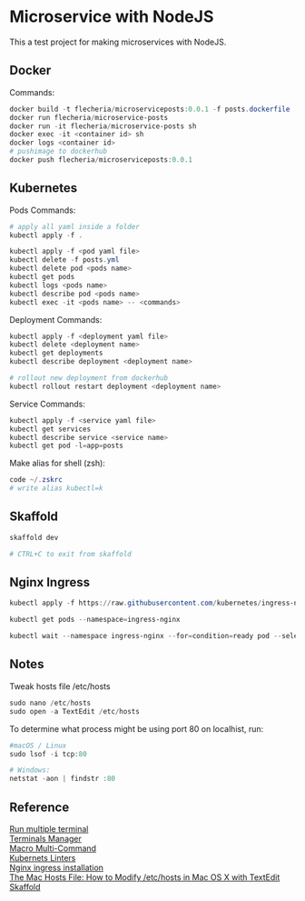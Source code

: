 # Microservice with NodeJS

This a test project for making microservices with NodeJS.

## Docker

Commands:

```powershell
docker build -t flecheria/microserviceposts:0.0.1 -f posts.dockerfile ./
docker run flecheria/microservice-posts
docker run -it flecheria/microservice-posts sh
docker exec -it <container id> sh
docker logs <container id>
# pushimage to dockerhub
docker push flecheria/microserviceposts:0.0.1
```

## Kubernetes

Pods Commands:

```powershell
# apply all yaml inside a folder
kubectl apply -f .

kubectl apply -f <pod yaml file>
kubectl delete -f posts.yml
kubectl delete pod <pods name>
kubectl get pods
kubectl logs <pods name>
kubectl describe pod <pods name>
kubectl exec -it <pods name> -- <commands>
```

Deployment Commands:

```powershell
kubectl apply -f <deployment yaml file>
kubectl delete <deployment name>
kubectl get deployments
kubectl describe deployment <deployment name>

# rollout new deployment from dockerhub
kubectl rollout restart deployment <deployment name>
```

Service Commands:

```powershell
kubectl apply -f <service yaml file>
kubectl get services
kubectl describe service <service name>
kubectl get pod -l=app=posts
```

Make alias for shell (zsh):

```powershell
code ~/.zskrc
# write alias kubectl=k
```

## Skaffold

```powershell
skaffold dev

# CTRL+C to exit from skaffold
````

## Nginx Ingress

```powershell
kubectl apply -f https://raw.githubusercontent.com/kubernetes/ingress-nginx/controller-v1.1.0/deploy/static/provider/cloud/deploy.yaml

kubectl get pods --namespace=ingress-nginx

kubectl wait --namespace ingress-nginx --for=condition=ready pod --selector=app.kubernetes.io/component=controller --timeout=120s
```

## Notes

Tweak hosts file /etc/hosts

```powershell
sudo nano /etc/hosts
sudo open -a TextEdit /etc/hosts
```

To determine what process might be using port 80 on localhist, run:

```powershell
#macOS / Linux
sudo lsof -i tcp:80

# Windows:
netstat -aon | findstr :80
```

## Reference

[Run multiple terminal](https://stackoverflow.com/questions/60621321/create-multiple-terminals-and-run-commands-in-vscode)  
[Terminals Manager](https://marketplace.visualstudio.com/items?itemName=fabiospampinato.vscode-terminals)  
[Macro Multi-Command](https://marketplace.visualstudio.com/items?itemName=ryuta46.multi-command)  
[Kubernets Linters](https://stackoverflow.com/questions/64080471/kubernetes-one-or-more-containers-do-not-have-resource-limits-warning-in-vs-c)  
[Nginx ingress installation](https://kubernetes.github.io/ingress-nginx/deploy/#quick-start)  
[The Mac Hosts File: How to Modify /etc/hosts in Mac OS X with TextEdit](https://osxdaily.com/2016/02/29/modify-hosts-mac-os-x-textedit/)
[Skaffold](https://skaffold.dev/)  
